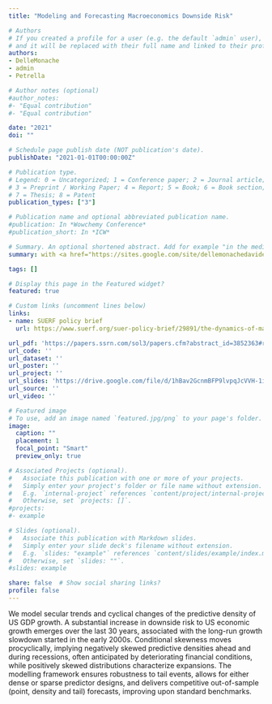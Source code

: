 ```yaml
---
title: "Modeling and Forecasting Macroeconomics Downside Risk"

# Authors
# If you created a profile for a user (e.g. the default `admin` user), write the username (folder name) here
# and it will be replaced with their full name and linked to their profile.
authors:
- DelleMonache
- admin
- Petrella

# Author notes (optional)
#author_notes:
#- "Equal contribution"
#- "Equal contribution"

date: "2021"
doi: ""

# Schedule page publish date (NOT publication's date).
publishDate: "2021-01-01T00:00:00Z"

# Publication type.
# Legend: 0 = Uncategorized; 1 = Conference paper; 2 = Journal article;
# 3 = Preprint / Working Paper; 4 = Report; 5 = Book; 6 = Book section;
# 7 = Thesis; 8 = Patent
publication_types: ["3"]

# Publication name and optional abbreviated publication name.
#publication: In *Wowchemy Conference*
#publication_short: In *ICW*

# Summary. An optional shortened abstract. Add for example "in the media"
summary: with <a href="https://sites.google.com/site/dellemonachedavide/home" target="_blank" rel="noopener noreferrer"> Davide Delle Monache</a> (Bank of Italy) and <a href="https://sites.google.com/a/ivanpetrella.com/www/" target="_blank" rel="noopener noreferrer">Ivan Petrella</a> (University of Warwick).

tags: []

# Display this page in the Featured widget?
featured: true

# Custom links (uncomment lines below)
links:
- name: SUERF policy brief
  url: https://www.suerf.org/suer-policy-brief/29891/the-dynamics-of-macroeconomic-downside-risk

url_pdf: 'https://papers.ssrn.com/sol3/papers.cfm?abstract_id=3852363#references-widget'
url_code: ''
url_dataset: ''
url_poster: ''
url_project: ''
url_slides: 'https://drive.google.com/file/d/1hBav2GcnmBFP9lvpqJcVVH-1iQWwCkYc/view?usp=sharing'
url_source: ''
url_video: ''

# Featured image
# To use, add an image named `featured.jpg/png` to your page's folder.
image:
  caption: ""
  placement: 1
  focal_point: "Smart"
  preview_only: true

# Associated Projects (optional).
#   Associate this publication with one or more of your projects.
#   Simply enter your project's folder or file name without extension.
#   E.g. `internal-project` references `content/project/internal-project/index.md`.
#   Otherwise, set `projects: []`.
#projects:
#- example

# Slides (optional).
#   Associate this publication with Markdown slides.
#   Simply enter your slide deck's filename without extension.
#   E.g. `slides: "example"` references `content/slides/example/index.md`.
#   Otherwise, set `slides: ""`.
#slides: example

share: false  # Show social sharing links?
profile: false
---
```

We model secular trends and cyclical changes of the predictive density of US GDP growth. A substantial increase in downside risk to US economic growth emerges over the last 30 years, associated with the long-run growth slowdown started in the early 2000s. Conditional skewness moves procyclically, implying negatively skewed predictive densities ahead and during recessions, often anticipated by deteriorating financial conditions, while positively skewed distributions characterize expansions. The modelling framework ensures robustness to tail events, allows for either dense or sparse predictor designs, and delivers competitive out-of-sample (point, density and tail) forecasts, improving upon standard benchmarks.
